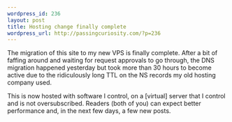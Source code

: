 ```yaml
--- 
wordpress_id: 236
layout: post
title: Hosting change finally complete
wordpress_url: http://passingcuriosity.com/?p=236
---
```

The migration of this site to my new VPS is finally complete. After a bit of faffing around and waiting for request approvals to go through, the DNS migration happened yesterday but took more than 30 hours to become active due to the ridiculously long TTL on the NS records my old hosting company used.

This is now hosted with software I control, on a [virtual] server that I control and is not oversubscribed. Readers (both of you) can expect better performance and, in the next few days, a few new posts.
